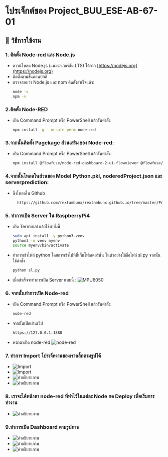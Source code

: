 # โปรเจ็กต์ของ Project_BUU_ESE-AB-67-01

## 📌 วิธีการใช้งาน

### 1. ติดตั้ง Node-red และ Node.js
- ดาวน์โหลด Node.js (แนะนำเวอร์ชัน LTS) ได้จาก [https://nodejs.org](https://nodejs.org)
- ติดตั้งตามขั้นตอนปกติ
- ตรวจสอบว่า Node.js และ npm ติดตั้งสำเร็จแล้ว:
  ```bash
  node -v
  npm -v
### 2.ติดตั้ง Node-RED
- เปิด Command Prompt หรือ PowerShell แล้วรันคำสั่ง:
  ```bash
  npm install -g --unsafe-perm node-red
### 3.จากนั้นติดตั้ง Pagekage ส่วนเสริม ของ Node-red:
- เปิด Command Prompt หรือ PowerShell แล้วรันคำสั่ง:
  ```bash
  npm install @flowfuse/node-red-dashboard-2-ui-flowviewer @flowfuse/node-red-dashboard-2-ui-iframe @flowfuse/node-red-dashboard-2-ui-led @flowfuse/node-red-dashboard
### 4.จากนั้นโหลดในส่วนของ Model Python.pkl, noderedProject.json และ serverprediction:
- ลิ้งโหลดใน Github
  ```bash
    https://github.com/rextambunx/rextambunx.github.io/tree/master/Project_BUU_ESE-AB-67-01
### 5. ทำการเปิด Server ใน RaspberryPi4
- เปิด Terminal แล้วใช้คำสั่งนี้
  ```bash
  sudo apt install -y python3-venv
  python3 -m venv myenv
  source myenv/bin/activate
- ทำการเข้าไฟล์ python โดยการเข้าไปที่ที่เก็บโฟลเดอร์นั้น ในตัวอย่างใช้ชื่อไฟล์ sl.py จากนั้นใช้คำสั่ง
  ```bash
  python sl.py
- เมื่อสำเร็จจะทำการเปิด Server แบบนี้ :
  ![MPU6050](https://drive.google.com/uc?export=view&id=1KMCUwgaPesantZ9zeK2KS2lQS6xCsXBc)

### 6. จากนั้นทำการเปิด Node-red
- เปิด Command Prompt หรือ PowerShell แล้วรันคำสั่ง:
  ```bash
  node-red
- จากนั้นเปิดผ่านเว็ป
  ```bash
  https://127.0.0.1:1880
- หน้าตาเปิด node-red
  ![node-red](https://drive.google.com/uc?export=view&id=1IDRekTcQcaSAoKrvrcteqVBN_RZ-BnI3)

### 7. ทำการ Import โปรเจ็คงานของเราคลิ้กตามรูปได้
- ![Import](https://drive.google.com/uc?export=view&id=1unBWQ8o5hnL_itjAL5nkZgbtBt8Yv_Xt)
- ![Import](https://drive.google.com/uc?export=view&id=18PAq07j-rD-47Wp-eHWZFOwr2G13wwoM)
- ![คำอธิบายภาพ](https://drive.google.com/uc?export=view&id=1mcpAeXC7fyAyx5RIGUnaD98nI3wcCbAk)
- ![คำอธิบายภาพ](https://drive.google.com/uc?export=view&id=1hPcaF_FQwJpCmNHZ195-aUG210uJotMM)

### 8. เราจะได้หน้าตา node-red ที่ทำไว้ในแต่ละ Node กด Deploy เพื่อเริ่มการทำงาน
- ![คำอธิบายภาพ](https://drive.google.com/uc?export=view&id=1Ju2lAeZGJFcJ_X1Y75xG1KNQiKK-v6km)

### 9.ทำการเปิด Dashboard ตามรูปภาพ
-  ![คำอธิบายภาพ](https://drive.google.com/uc?export=view&id=1uXJ7eudVE8j5SDmiASsok_ZQcIO1QqSe)
-  ![คำอธิบายภาพ](https://drive.google.com/uc?export=view&id=1h131MUQOZu2wCRKzBGb_a7_84axIH6Ii)
-  ![คำอธิบายภาพ](https://drive.google.com/uc?export=view&id=1h131MUQOZu2wCRKzBGb_a7_84axIH6Ii)



  



